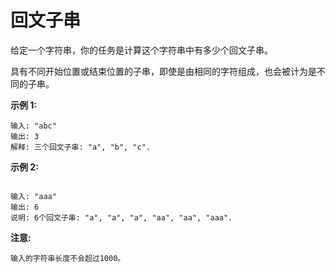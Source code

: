 # 回文子串
给定一个字符串，你的任务是计算这个字符串中有多少个回文子串。

具有不同开始位置或结束位置的子串，即使是由相同的字符组成，也会被计为是不同的子串。

**示例 1:**
```
输入: "abc"
输出: 3
解释: 三个回文子串: "a", "b", "c".
```
**示例 2:**
```

输入: "aaa"
输出: 6
说明: 6个回文子串: "a", "a", "a", "aa", "aa", "aaa".
```

**注意:**
```
输入的字符串长度不会超过1000。
```
